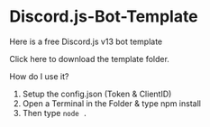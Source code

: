 # Discord.js-Bot-Template

Here is a free Discord.js v13 bot template

Click here to download the template folder.

How do I use it?
1. Setup the config.json (Token & ClientID)
2. Open a Terminal in the Folder & type npm install
3. Then type `node .`
